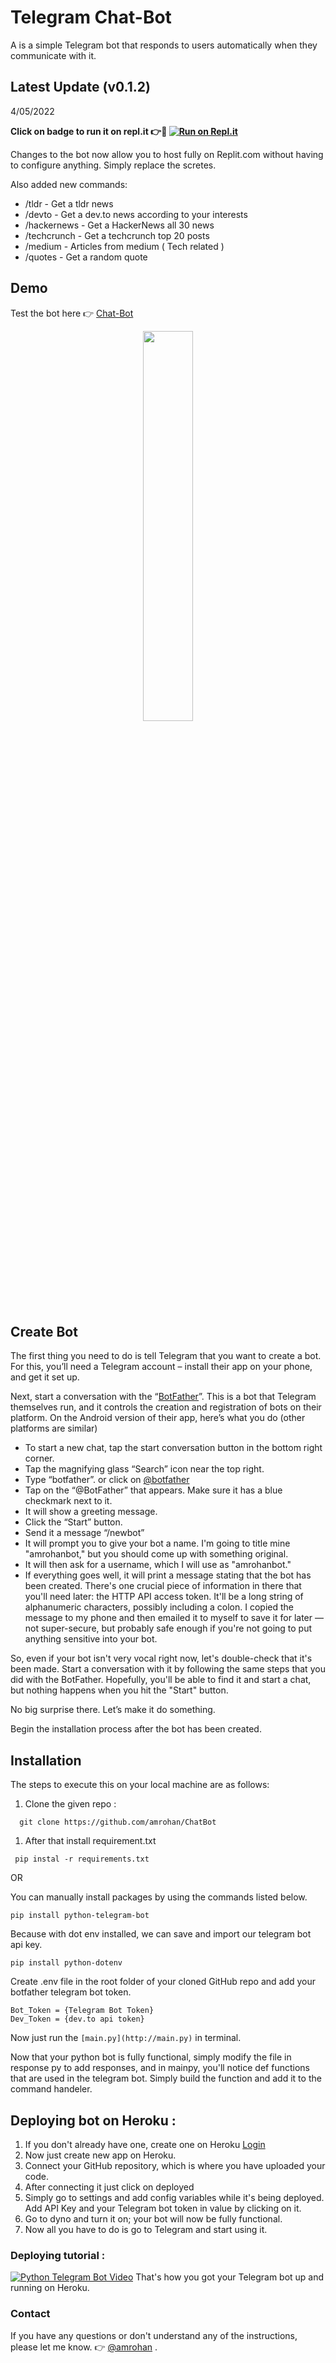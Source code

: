 # Telegram Chat-Bot

A is a simple Telegram bot that responds to users automatically when they communicate with it.

## Latest Update (v0.1.2)

4/05/2022

**Click on badge to run it on repl.it 👉🚀
[![Run on Repl.it](https://repl.it/badge/github/amrohan/ChatBot)](https://replit.com/@amrohan/chatbot)**

Changes to the bot now allow you to host fully on Replit.com without having to configure anything. Simply replace the scretes.

Also added new commands:

- /tldr - Get a tldr news
- /devto - Get a dev.to news according to your interests
- /hackernews - Get a HackerNews all 30 news 
- /techcrunch - Get a techcrunch top 20 posts
- /medium - Articles from medium ( Tech related )
- /quotes - Get a random quote


## Demo

Test the bot here 👉 [Chat-Bot](https://t.me/amrohan_bot)

<p align="center">
<img src="https://res.cloudinary.com/amrohan/image/upload/v1650983650/Images/xtkerudyi6sul1xfqlui.jpg" data-canonical-src="https://gyazo.com/eb5c5741b6a9a16c692170a41a49c858.png" width="40%" height="40%" />
</p>

## Create Bot

The first thing you need to do is tell Telegram that you want to create a bot. For this, you’ll need a Telegram account – install their app on your phone, and get it set up.

Next, start a conversation with the “[BotFather](https://t.me/BotFather)”. This is a bot that Telegram themselves run, and it controls the creation and registration of bots on their platform. On the Android version of their app, here’s what you do (other platforms are similar)

- To start a new chat, tap the start conversation button in the bottom right corner.
- Tap the magnifying glass “Search” icon near the top right.
- Type “botfather”. or click on [@botfather](https://t.me/BotFather)
- Tap on the “@BotFather” that appears. Make sure it has a blue checkmark next to it.
- It will show a greeting message.
- Click the “Start” button.
- Send it a message “/newbot”
- It will prompt you to give your bot a name. I'm going to title mine "amrohanbot," but you should come up with something original.
- It will then ask for a username, which I will use as "amrohanbot."
- If everything goes well, it will print a message stating that the bot has been created. There's one crucial piece of information in there that you'll need later: the HTTP API access token. It'll be a long string of alphanumeric characters, possibly including a colon. I copied the message to my phone and then emailed it to myself to save it for later — not super-secure, but probably safe enough if you're not going to put anything sensitive into your bot.

So, even if your bot isn't very vocal right now, let's double-check that it's been made. Start a conversation with it by following the same steps that you did with the BotFather. Hopefully, you'll be able to find it and start a chat, but nothing happens when you hit the "Start" button.

No big surprise there. Let’s make it do something.

Begin the installation process after the bot has been created.

## Installation

The steps to execute this on your local machine are as follows:

1. Clone the given repo :

```
  git clone https://github.com/amrohan/ChatBot
```

1. After that install requirement.txt

```
 pip instal -r requirements.txt
```

OR

You can manually install packages by using the commands listed below.

`pip install python-telegram-bot`

Because with dot env installed, we can save and import our telegram bot api key.

```
pip install python-dotenv
```

Create .env file in the root folder of your cloned GitHub repo and add your botfather telegram bot token.

```
Bot_Token = {Telegram Bot Token}
Dev_Token = {dev.to api token}
```

Now just run the `[main.py](http://main.py)` in terminal.

Now that your python bot is fully functional, simply modify the file in response py to add responses, and in mainpy, you'll notice def functions that are used in the telegram bot. Simply build the function and add it to the command handeler.

## Deploying bot on Heroku :

1. If you don't already have one, create one on Heroku [Login](https://id.heroku.com/login)
2. Now just create new app on Heroku.
3. Connect your GitHub repository, which is where you have uploaded your code.
4. After connecting it just click on deployed
5. Simply go to settings and add config variables while it's being deployed. Add API Key and your Telegram bot token in value by clicking on it.
6. Go to dyno and turn it on; your bot will now be fully functional.
7. Now all you have to do is go to Telegram and start using it.

### Deploying tutorial :

[![Python Telegram Bot Video](https://res.cloudinary.com/marcomontalbano/image/upload/v1628913692/video_to_markdown/images/youtube--XnoZ9zxwnCQ-c05b58ac6eb4c4700831b2b3070cd403.jpg)](https://youtu.be/XnoZ9zxwnCQ "Python Telegram Bot")
That's how you got your Telegram bot up and running on Heroku.

### Contact

If you have any questions or don't understand any of the instructions, please let me know. 👉 [@amrohan](mailto:hello@rohan.ml) .
